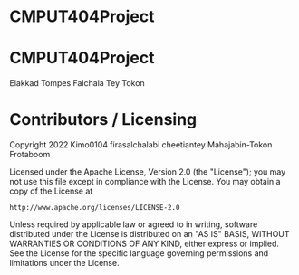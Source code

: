 # CMPUT404Project

CMPUT404Project
=============================

Elakkad
Tompes
Falchala
Tey
Tokon

Contributors / Licensing
========================

Copyright 2022 Kimo0104 firasalchalabi cheetiantey Mahajabin-Tokon Frotaboom

Licensed under the Apache License, Version 2.0 (the "License");
you may not use this file except in compliance with the License.
You may obtain a copy of the License at

    http://www.apache.org/licenses/LICENSE-2.0

Unless required by applicable law or agreed to in writing, software
distributed under the License is distributed on an "AS IS" BASIS,
WITHOUT WARRANTIES OR CONDITIONS OF ANY KIND, either express or implied.
See the License for the specific language governing permissions and
limitations under the License.
